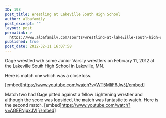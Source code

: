 ```yaml
---
ID: 198
post_title: Wrestling at Lakeville South High School
author: albafamily
post_excerpt: ""
layout: post
permalink: >
  https://www.albafamily.com/sports/wrestling-at-lakeville-south-high-school
published: true
post_date: 2012-02-11 16:07:58
---
```

Gage wrestled with some Junior Varsity wrestlers on February 11, 2012 at the Lakeville South High School in Lakeville, MN.

Here is match one which was a close loss.

[embed]https://www.youtube.com/watch?v=WT5MliF6Jw8[/embed]

Match two had Gage pitted against a fellow Lightening wrestler and although the score was lopsided, the match was fantastic to watch. Here is the second match.
[embed]https://www.youtube.com/watch?v=AGEFNjuxJVI[/embed]